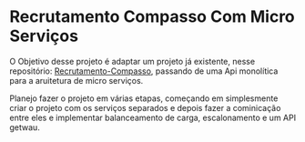 # Recrutamento Compasso Com Micro Serviços

O Objetivo desse projeto é adaptar um projeto já existente, nesse repositório: [Recrutamento-Compasso](https://github.com/vitorweirich/recrutamento-compasso), passando de uma Api monolítica para a aruitetura de micro serviços.


Planejo fazer o projeto em várias etapas, começando em simplesmente criar o projeto com os serviços separados e depois fazer a cominicação entre eles e implementar balanceamento de carga, escalonamento e um API getwau.